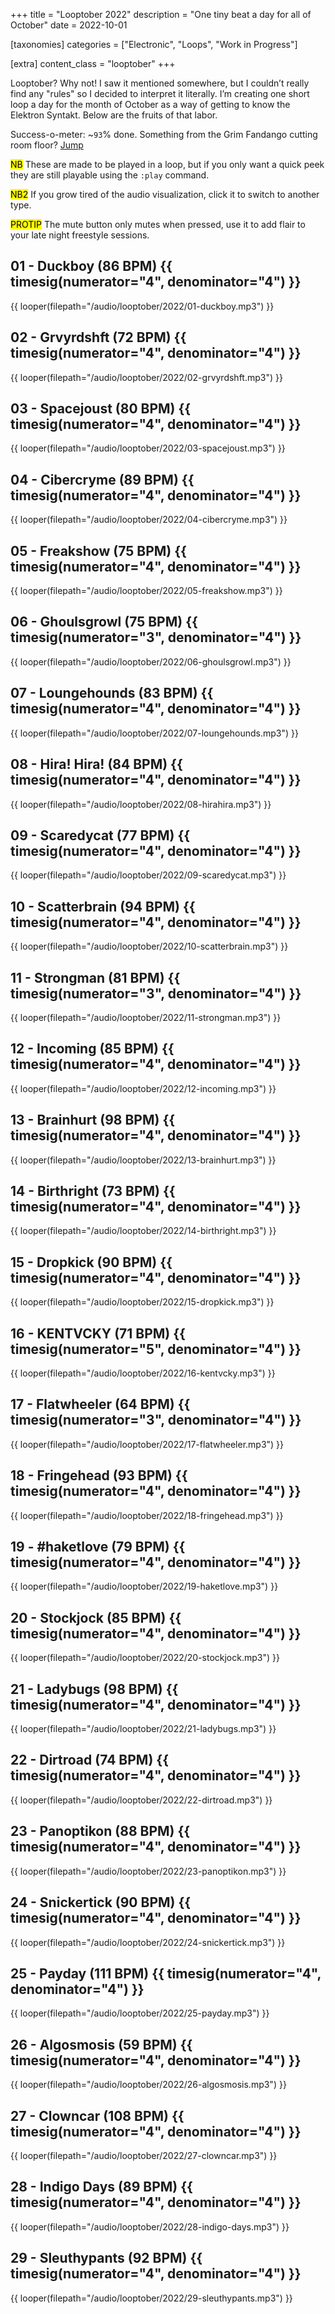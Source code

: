 +++
title = "Looptober 2022"
description = "One tiny beat a day for all of October"
date = 2022-10-01

[taxonomies]
categories = ["Electronic", "Loops", "Work in Progress"]

[extra]
content_class = "looptober"
+++

Looptober? Why not! I saw it mentioned somewhere, but I couldn’t really find any "rules" so I decided to interpret it literally. I’m creating one short loop a day for the month of October as a way of getting to know the Elektron Syntakt. Below are the fruits of that labor. 

Success-o-meter: ~`93`% done. Something from the Grim Fandango cutting room floor? [Jump](./#29-sleuthypants-92-bpm)

<mark class="arrow">NB</mark> These are made to be played in a loop, but if you only want a quick peek they are still playable using the `:play` command.

<mark class="arrow">NB2</mark> If you grow tired of the audio visualization, click it to switch to another type.

<mark class="arrow">PROTIP</mark> The mute button only mutes when pressed, use it to add flair to your late night freestyle sessions.

## 01 - Duckboy (86 BPM) {{ timesig(numerator="4", denominator="4") }}

{{ looper(filepath="/audio/looptober/2022/01-duckboy.mp3") }}

## 02 - Grvyrdshft (72 BPM) {{ timesig(numerator="4", denominator="4") }}

{{ looper(filepath="/audio/looptober/2022/02-grvyrdshft.mp3") }}

## 03 - Spacejoust (80 BPM) {{ timesig(numerator="4", denominator="4") }}

{{ looper(filepath="/audio/looptober/2022/03-spacejoust.mp3") }}

## 04 - Cibercryme (89 BPM) {{ timesig(numerator="4", denominator="4") }}

{{ looper(filepath="/audio/looptober/2022/04-cibercryme.mp3") }}

## 05 - Freakshow (75 BPM) {{ timesig(numerator="4", denominator="4") }}

{{ looper(filepath="/audio/looptober/2022/05-freakshow.mp3") }}

## 06 - Ghoulsgrowl (75 BPM) {{ timesig(numerator="3", denominator="4") }}

{{ looper(filepath="/audio/looptober/2022/06-ghoulsgrowl.mp3") }}

## 07 - Loungehounds (83 BPM) {{ timesig(numerator="4", denominator="4") }}

{{ looper(filepath="/audio/looptober/2022/07-loungehounds.mp3") }}

## 08 - Hira! Hira! (84 BPM) {{ timesig(numerator="4", denominator="4") }}

{{ looper(filepath="/audio/looptober/2022/08-hirahira.mp3") }}

## 09 - Scaredycat (77 BPM) {{ timesig(numerator="4", denominator="4") }}

{{ looper(filepath="/audio/looptober/2022/09-scaredycat.mp3") }}

## 10 - Scatterbrain (94 BPM) {{ timesig(numerator="4", denominator="4") }}

{{ looper(filepath="/audio/looptober/2022/10-scatterbrain.mp3") }}

## 11 - Strongman (81 BPM) {{ timesig(numerator="3", denominator="4") }}

{{ looper(filepath="/audio/looptober/2022/11-strongman.mp3") }}

## 12 - Incoming (85 BPM) {{ timesig(numerator="4", denominator="4") }}

{{ looper(filepath="/audio/looptober/2022/12-incoming.mp3") }}

## 13 - Brainhurt (98 BPM) {{ timesig(numerator="4", denominator="4") }}

{{ looper(filepath="/audio/looptober/2022/13-brainhurt.mp3") }}

## 14 - Birthright (73 BPM) {{ timesig(numerator="4", denominator="4") }}

{{ looper(filepath="/audio/looptober/2022/14-birthright.mp3") }}

## 15 - Dropkick (90 BPM) {{ timesig(numerator="4", denominator="4") }}

{{ looper(filepath="/audio/looptober/2022/15-dropkick.mp3") }}

## 16 - KENTVCKY (71 BPM) {{ timesig(numerator="5", denominator="4") }}

{{ looper(filepath="/audio/looptober/2022/16-kentvcky.mp3") }}

## 17 - Flatwheeler (64 BPM) {{ timesig(numerator="3", denominator="4") }}

{{ looper(filepath="/audio/looptober/2022/17-flatwheeler.mp3") }}

## 18 - Fringehead (93 BPM) {{ timesig(numerator="4", denominator="4") }}

{{ looper(filepath="/audio/looptober/2022/18-fringehead.mp3") }}

## 19 - #haketlove (79 BPM) {{ timesig(numerator="4", denominator="4") }}

{{ looper(filepath="/audio/looptober/2022/19-haketlove.mp3") }}

## 20 - Stockjock (85 BPM) {{ timesig(numerator="4", denominator="4") }}

{{ looper(filepath="/audio/looptober/2022/20-stockjock.mp3") }}

## 21 - Ladybugs (98 BPM) {{ timesig(numerator="4", denominator="4") }}

{{ looper(filepath="/audio/looptober/2022/21-ladybugs.mp3") }}

## 22 - Dirtroad (74 BPM) {{ timesig(numerator="4", denominator="4") }}

{{ looper(filepath="/audio/looptober/2022/22-dirtroad.mp3") }}

## 23 - Panoptikon (88 BPM) {{ timesig(numerator="4", denominator="4") }}

{{ looper(filepath="/audio/looptober/2022/23-panoptikon.mp3") }}

## 24 - Snickertick (90 BPM) {{ timesig(numerator="4", denominator="4") }}

{{ looper(filepath="/audio/looptober/2022/24-snickertick.mp3") }}

## 25 - Payday (111 BPM) {{ timesig(numerator="4", denominator="4") }}

{{ looper(filepath="/audio/looptober/2022/25-payday.mp3") }}

## 26 - Algosmosis (59 BPM) {{ timesig(numerator="4", denominator="4") }}

{{ looper(filepath="/audio/looptober/2022/26-algosmosis.mp3") }}

## 27 - Clowncar (108 BPM) {{ timesig(numerator="4", denominator="4") }}

{{ looper(filepath="/audio/looptober/2022/27-clowncar.mp3") }}

## 28 - Indigo Days (89 BPM) {{ timesig(numerator="4", denominator="4") }}

{{ looper(filepath="/audio/looptober/2022/28-indigo-days.mp3") }}

## 29 - Sleuthypants (92 BPM) {{ timesig(numerator="4", denominator="4") }}

{{ looper(filepath="/audio/looptober/2022/29-sleuthypants.mp3") }}
